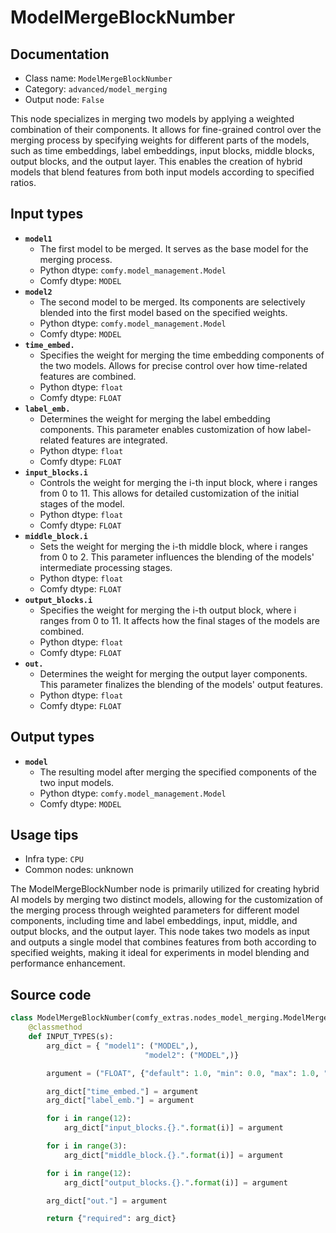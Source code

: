 # ModelMergeBlockNumber
## Documentation
- Class name: `ModelMergeBlockNumber`
- Category: `advanced/model_merging`
- Output node: `False`

This node specializes in merging two models by applying a weighted combination of their components. It allows for fine-grained control over the merging process by specifying weights for different parts of the models, such as time embeddings, label embeddings, input blocks, middle blocks, output blocks, and the output layer. This enables the creation of hybrid models that blend features from both input models according to specified ratios.
## Input types
- **`model1`**
    - The first model to be merged. It serves as the base model for the merging process.
    - Python dtype: `comfy.model_management.Model`
    - Comfy dtype: `MODEL`
- **`model2`**
    - The second model to be merged. Its components are selectively blended into the first model based on the specified weights.
    - Python dtype: `comfy.model_management.Model`
    - Comfy dtype: `MODEL`
- **`time_embed.`**
    - Specifies the weight for merging the time embedding components of the two models. Allows for precise control over how time-related features are combined.
    - Python dtype: `float`
    - Comfy dtype: `FLOAT`
- **`label_emb.`**
    - Determines the weight for merging the label embedding components. This parameter enables customization of how label-related features are integrated.
    - Python dtype: `float`
    - Comfy dtype: `FLOAT`
- **`input_blocks.i`**
    - Controls the weight for merging the i-th input block, where i ranges from 0 to 11. This allows for detailed customization of the initial stages of the model.
    - Python dtype: `float`
    - Comfy dtype: `FLOAT`
- **`middle_block.i`**
    - Sets the weight for merging the i-th middle block, where i ranges from 0 to 2. This parameter influences the blending of the models' intermediate processing stages.
    - Python dtype: `float`
    - Comfy dtype: `FLOAT`
- **`output_blocks.i`**
    - Specifies the weight for merging the i-th output block, where i ranges from 0 to 11. It affects how the final stages of the models are combined.
    - Python dtype: `float`
    - Comfy dtype: `FLOAT`
- **`out.`**
    - Determines the weight for merging the output layer components. This parameter finalizes the blending of the models' output features.
    - Python dtype: `float`
    - Comfy dtype: `FLOAT`
## Output types
- **`model`**
    - The resulting model after merging the specified components of the two input models.
    - Python dtype: `comfy.model_management.Model`
    - Comfy dtype: `MODEL`
## Usage tips
- Infra type: `CPU`
- Common nodes: unknown

The ModelMergeBlockNumber node is primarily utilized for creating hybrid AI models by merging two distinct models, allowing for the customization of the merging process through weighted parameters for different model components, including time and label embeddings, input, middle, and output blocks, and the output layer. This node takes two models as input and outputs a single model that combines features from both according to specified weights, making it ideal for experiments in model blending and performance enhancement.
## Source code
```python
class ModelMergeBlockNumber(comfy_extras.nodes_model_merging.ModelMergeBlocks):
    @classmethod
    def INPUT_TYPES(s):
        arg_dict = { "model1": ("MODEL",),
                              "model2": ("MODEL",)}

        argument = ("FLOAT", {"default": 1.0, "min": 0.0, "max": 1.0, "step": 0.01})

        arg_dict["time_embed."] = argument
        arg_dict["label_emb."] = argument

        for i in range(12):
            arg_dict["input_blocks.{}.".format(i)] = argument

        for i in range(3):
            arg_dict["middle_block.{}.".format(i)] = argument

        for i in range(12):
            arg_dict["output_blocks.{}.".format(i)] = argument

        arg_dict["out."] = argument

        return {"required": arg_dict}

```
